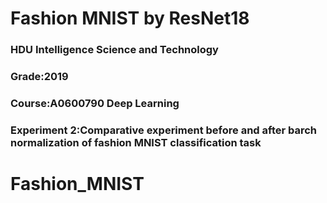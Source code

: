 # Fashion MNIST by ResNet18

### HDU  Intelligence Science and Technology

### Grade:2019

### Course:A0600790 Deep Learning

### Experiment 2:Comparative experiment before and after barch normalization of fashion MNIST classification task

# Fashion_MNIST
